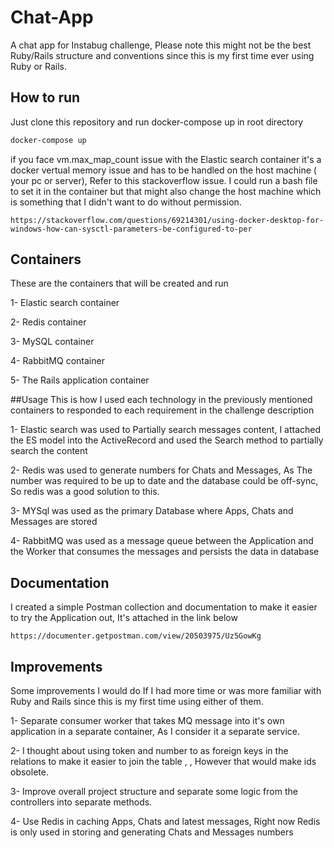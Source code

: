 # Chat-App

A chat app for Instabug challenge, Please note this might not be the best Ruby/Rails structure and conventions since this is my first time ever using Ruby or Rails.

## How to run

Just clone this repository and run docker-compose up in root directory

```bash
docker-compose up
```

if you face vm.max_map_count issue with the Elastic search container it's a docker vertual memory issue and has to be handled on the host machine ( your pc or server), Refer to this stackoverflow issue. I could run a bash file to set it in the container but that might also change the host machine which is something that I didn't want to do without permission.

```
https://stackoverflow.com/questions/69214301/using-docker-desktop-for-windows-how-can-sysctl-parameters-be-configured-to-per
```

## Containers

These are the containers that will be created and run

1- Elastic search container

2- Redis container

3- MySQL container

4- RabbitMQ container

5- The Rails application container

##Usage
This is how I used each technology in the previously mentioned containers to responded to each requirement in the challenge description

1- Elastic search was used to Partially search messages content, I attached the ES model into the ActiveRecord and used the Search method to partially search the content

2- Redis was used to generate numbers for Chats and Messages, As The number was required to be up to date and the database could be off-sync, So redis was a good solution to this.

3- MYSql was used as the primary Database where Apps, Chats and Messages are stored

4- RabbitMQ was used as a message queue between the Application and the Worker that consumes the messages and persists the data in database


## Documentation
I created a simple Postman collection and documentation to make it easier to try the Application out, It's attached in the link below

```
https://documenter.getpostman.com/view/20503975/Uz5GowKg
```

## Improvements

Some improvements I would do If I had more time or was more familiar with Ruby and Rails since this is my first time using either of them.

1- Separate consumer worker that takes MQ message into it's own application in a separate container, As I consider it a separate service.

2- I thought about using token and number to as foreign keys in the relations to make it easier to join the table , , However that would make ids obsolete.

3- Improve overall project structure and separate some logic from the controllers into separate methods.

4- Use Redis in caching Apps, Chats and latest messages, Right now Redis is only used in storing and generating Chats and Messages numbers 
